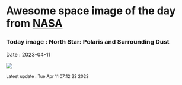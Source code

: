 
# Awesome space image of the day from [NASA](https://api.nasa.gov/)

### Today image : North Star: Polaris and Surrounding Dust
Date : 2023-04-11

![](https://apod.nasa.gov/apod/image/2304/PolarisIfn_Zayaz_960.jpg)

<small>Latest update : Tue Apr 11 07:12:23 2023</small>
        